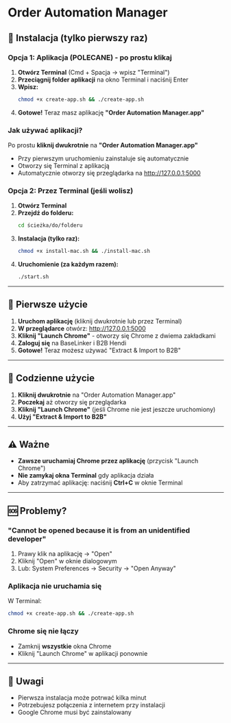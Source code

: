 # Order Automation Manager

## 🚀 Instalacja (tylko pierwszy raz)

### Opcja 1: Aplikacja (POLECANE) - po prostu klikaj

1. **Otwórz Terminal** (Cmd + Spacja → wpisz "Terminal")
2. **Przeciągnij folder aplikacji** na okno Terminal i naciśnij Enter
3. **Wpisz:**
   ```bash
   chmod +x create-app.sh && ./create-app.sh
   ```
4. **Gotowe!** Teraz masz aplikację **"Order Automation Manager.app"**

### Jak używać aplikacji?

Po prostu **kliknij dwukrotnie** na **"Order Automation Manager.app"**

- Przy pierwszym uruchomieniu zainstaluje się automatycznie
- Otworzy się Terminal z aplikacją
- Automatycznie otworzy się przeglądarka na http://127.0.0.1:5000

### Opcja 2: Przez Terminal (jeśli wolisz)

1. **Otwórz Terminal**
2. **Przejdź do folderu:**
   ```bash
   cd ścieżka/do/folderu
   ```
3. **Instalacja (tylko raz):**
   ```bash
   chmod +x install-mac.sh && ./install-mac.sh
   ```
4. **Uruchomienie (za każdym razem):**
   ```bash
   ./start.sh
   ```

---

## 📖 Pierwsze użycie

1. **Uruchom aplikację** (kliknij dwukrotnie lub przez Terminal)
2. **W przeglądarce** otwórz: http://127.0.0.1:5000
3. **Kliknij "Launch Chrome"** - otworzy się Chrome z dwiema zakładkami
4. **Zaloguj się** na BaseLinker i B2B Hendi
5. **Gotowe!** Teraz możesz używać "Extract & Import to B2B"

---

## 🎯 Codzienne użycie

1. **Kliknij dwukrotnie** na "Order Automation Manager.app"
2. **Poczekaj** aż otworzy się przeglądarka
3. **Kliknij "Launch Chrome"** (jeśli Chrome nie jest jeszcze uruchomiony)
4. **Użyj "Extract & Import to B2B"**

---

## ⚠️ Ważne

- **Zawsze uruchamiaj Chrome przez aplikację** (przycisk "Launch Chrome")
- **Nie zamykaj okna Terminal** gdy aplikacja działa
- Aby zatrzymać aplikację: naciśnij **Ctrl+C** w oknie Terminal

---

## 🆘 Problemy?

### "Cannot be opened because it is from an unidentified developer"

1. Prawy klik na aplikację → "Open"
2. Kliknij "Open" w oknie dialogowym
3. Lub: System Preferences → Security → "Open Anyway"

### Aplikacja nie uruchamia się

W Terminal:
```bash
chmod +x create-app.sh && ./create-app.sh
```

### Chrome się nie łączy

- Zamknij **wszystkie** okna Chrome
- Kliknij "Launch Chrome" w aplikacji ponownie

---

## 📝 Uwagi

- Pierwsza instalacja może potrwać kilka minut
- Potrzebujesz połączenia z internetem przy instalacji
- Google Chrome musi być zainstalowany